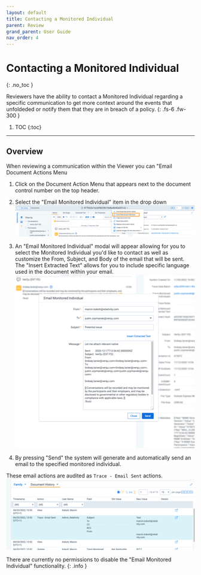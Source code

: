 ```yaml
---
layout: default
title: Contacting a Monitored Individual
parent: Review
grand_parent: User Guide
nav_order: 4
---
```


# Contacting a Monitored Individual
{: .no_toc }

Reviewers have the ability to contact a Monitored Individual regarding a specific communication to get more context around the events that unfoldeded or notify them that they are in breach of a policy.
{: .fs-6 .fw-300 }

1. TOC
{:toc}

---

## Overview
When reviewing a communication within the Viewer you can "Email  Document Actions Menu


1. Click on the Document Action Menu that appears next to the document control number on the top header.
2. Select the "Email Monitored Individual" item in the drop down
![Document Action Menu](media/contacting_monitored_individual/email_MI_1.png)

3. An "Email Monitored Individual" modal will appear allowing for you to select the Monitored Individual you'd like to contact as well as customize the From, Subject, and Body of the email that will be sent. The "Insert Extracted Text" allows for you to include specific language used in the document within your email.
![Email Monitored Individual Modal](media/contacting_monitored_individual/email_MI_2.png)

4. By pressing "Send" the system will generate and automatically send an email to the specified monitored individual.

These email actions are audited as `Trace - Email Sent` actions.
![Email Monitored Individual Audit](media/contacting_monitored_individual/Email_MI_3.png)

There are currently no permissions to disable the "Email Monitored Individual" functionality.
{: .info }


